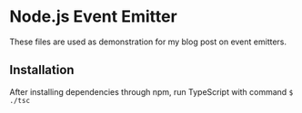 # Node.js Event Emitter

These files are used as demonstration for my blog post on event emitters.

## Installation

After installing dependencies through npm, run TypeScript with command `$ ./tsc`